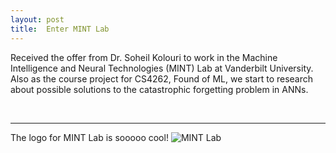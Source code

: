 ```yaml
---
layout: post
title:  Enter MINT Lab
---
```


Received the offer from Dr. Soheil Kolouri to work in the Machine Intelligence and Neural Technologies (MINT) Lab at Vanderbilt University.
Also as the course project for CS4262, Found of ML, we start to research about possible solutions to the catastrophic forgetting problem in ANNs.

<br>
<hr>

The logo for MINT Lab is sooooo cool!
![MINT Lab](../assets/images/MINT_Lab.png)
